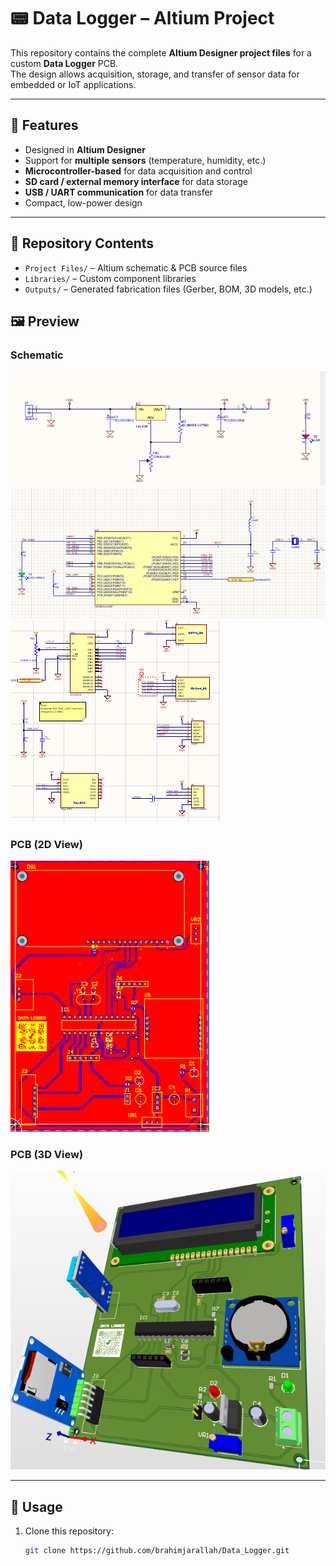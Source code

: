 # 📟 Data Logger – Altium Project

This repository contains the complete **Altium Designer project files** for a custom **Data Logger** PCB.  
The design allows acquisition, storage, and transfer of sensor data for embedded or IoT applications.  

---

## 🔹 Features
- Designed in **Altium Designer**
- Support for **multiple sensors** (temperature, humidity, etc.)
- **Microcontroller-based** for data acquisition and control
- **SD card / external memory interface** for data storage
- **USB / UART communication** for data transfer
- Compact, low-power design

---

## 📂 Repository Contents
- `Project Files/` – Altium schematic & PCB source files  
- `Libraries/` – Custom component libraries  
- `Outputs/` – Generated fabrication files (Gerber, BOM, 3D models, etc.)  

## 🖼️ Preview

### Schematic
![Power_Supply](images/Power_Supply.png)
![MCU](images/MCU.png)
![Interfaces](images/Interfaces.png)

### PCB (2D View)
![PCB 2D](images/pcb_2d.png)

### PCB (3D View)
![PCB 3D](images/pcb_3d.png)

---

## 🚀 Usage
1. Clone this repository:
   ```bash
   git clone https://github.com/brahimjarallah/Data_Logger.git

